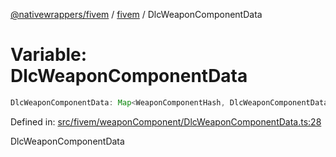 [@nativewrappers/fivem](../../README.md) / [fivem](../README.md) / DlcWeaponComponentData

# Variable: DlcWeaponComponentData

```ts
DlcWeaponComponentData: Map<WeaponComponentHash, DlcWeaponComponentData>;
```

Defined in: [src/fivem/weaponComponent/DlcWeaponComponentData.ts:28](https://github.com/nativewrappers/nativewrappers/blob/427b5ee59afa6efb7a0db0f5ab134f700c75b61b/src/fivem/weaponComponent/DlcWeaponComponentData.ts#L28)

DlcWeaponComponentData
